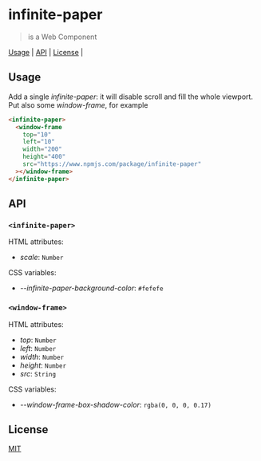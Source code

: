 # infinite-paper

> is a Web Component

[Usage](#usage) |
[API](#api) |
[License](#license) |

## Usage

Add a single *infinite-paper*: it will disable scroll and fill the whole viewport.
Put also some *window-frame*, for example

```html
<infinite-paper>
  <window-frame
    top="10"
    left="10"
    width="200"
    height="400"
    src="https://www.npmjs.com/package/infinite-paper"
  ></window-frame>
</infinite-paper>
```

## API

### `<infinite-paper>`

HTML attributes:

* *scale*: `Number`

CSS variables:

* *--infinite-paper-background-color*: `#fefefe`

### `<window-frame>`

HTML attributes:

* *top*: `Number`
* *left*: `Number`
* *width*: `Number`
* *height*: `Number`
* *src*: `String`

CSS variables:

* *--window-frame-box-shadow-color*: `rgba(0, 0, 0, 0.17)`

## License

[MIT](https://fibo.github.io/mit-license)
